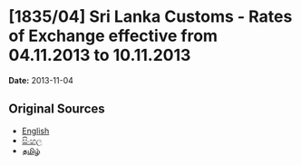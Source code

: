 # [1835/04] Sri Lanka Customs - Rates of Exchange effective from 04.11.2013 to 10.11.2013

**Date:** 2013-11-04

## Original Sources

- [English](https://documents.gov.lk/view/extra-gazettes/2013/11/1835-04_E.pdf)
- [සිංහල](https://documents.gov.lk/view/extra-gazettes/2013/11/1835-04_S.pdf)
- [தமிழ்](https://documents.gov.lk/view/extra-gazettes/2013/11/1835-04_T.pdf)
